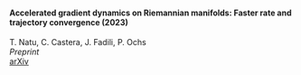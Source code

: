 #### Accelerated gradient dynamics on Riemannian manifolds: Faster rate and trajectory convergence (2023)

T. Natu, C. Castera, J. Fadili, P. Ochs  
_Preprint_  
[arXiv](https://arxiv.org/abs/2312.06366)
